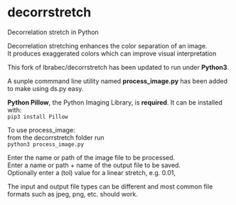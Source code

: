 # decorrstretch
Decorrelation stretch in Python  
  
Decorrelation stretching enhances the color separation of an image.  
It produces exaggerated colors which can improve visual interpretation  
  
This fork of lbrabec/decorrstretch has been updated to run under **Python3**.  
  
A sunple commmand line utility named **process_image.py** has been added to make using ds.py easy.  
  
**Python Pillow**, the Python Imaging Library, is **required**. It can be installed with:  
`pip3 install Pillow` 
  
To use process_image:  
from the decorrstretch folder run    
`python3 process_image.py`

Enter the name or path of the image file to be processed.  
Enter a name or path + name of the output file to be saved.  
Optionally enter a (tol) value for a linear stretch, e.g. 0.01,  

The input and output file types can be different and most common file formats such as jpeg, png, etc. should work.
